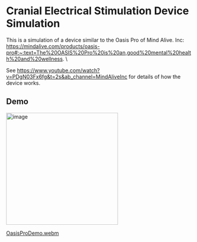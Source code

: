 # Cranial Electrical Stimulation Device Simulation
This is a simulation of a device similar to the Oasis Pro of Mind Alive. Inc: https://mindalive.com/products/oasis-pro#:~:text=The%20OASIS%20Pro%20is%20an,good%20mental%20health%20and%20wellness. \

See https://www.youtube.com/watch?v=PDgN03Fx6fg&t=2s&ab_channel=MindAliveInc for details of how the device works.

## Demo
<img width="302" alt="image" src="https://user-images.githubusercontent.com/51683551/203725522-bda4f9f6-0c13-40a0-b2fe-212babf1f2f0.png">

[OasisProDemo.webm](https://user-images.githubusercontent.com/51683551/200963494-55d36497-0e5e-466a-955d-7f93338343a3.webm)
